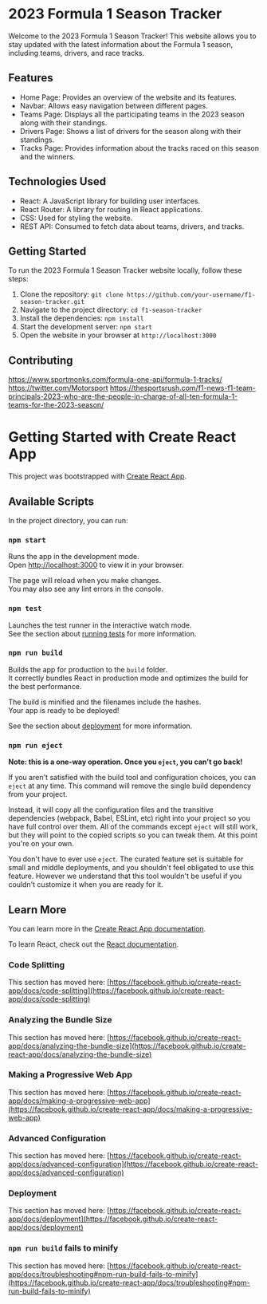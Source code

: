 # 2023 Formula 1 Season Tracker

Welcome to the 2023 Formula 1 Season Tracker! This website allows you to stay updated with the latest information about the Formula 1 season, including teams, drivers, and race tracks.

## Features

- Home Page: Provides an overview of the website and its features.
- Navbar: Allows easy navigation between different pages.
- Teams Page: Displays all the participating teams in the 2023 season along with their standings.
- Drivers Page: Shows a list of drivers for the season along with their standings.
- Tracks Page: Provides information about the tracks raced on this season and the winners.

## Technologies Used

- React: A JavaScript library for building user interfaces.
- React Router: A library for routing in React applications.
- CSS: Used for styling the website.
- REST API: Consumed to fetch data about teams, drivers, and tracks.

## Getting Started

To run the 2023 Formula 1 Season Tracker website locally, follow these steps:

1. Clone the repository: `git clone https://github.com/your-username/f1-season-tracker.git`
2. Navigate to the project directory: `cd f1-season-tracker`
3. Install the dependencies: `npm install`
4. Start the development server: `npm start`
5. Open the website in your browser at `http://localhost:3000`

## Contributing
https://www.sportmonks.com/formula-one-api/formula-1-tracks/
https://twitter.com/Motorsport
https://thesportsrush.com/f1-news-f1-team-principals-2023-who-are-the-people-in-charge-of-all-ten-formula-1-teams-for-the-2023-season/


# Getting Started with Create React App

This project was bootstrapped with [Create React App](https://github.com/facebook/create-react-app).

## Available Scripts

In the project directory, you can run:

### `npm start`

Runs the app in the development mode.\
Open [http://localhost:3000](http://localhost:3000) to view it in your browser.

The page will reload when you make changes.\
You may also see any lint errors in the console.

### `npm test`

Launches the test runner in the interactive watch mode.\
See the section about [running tests](https://facebook.github.io/create-react-app/docs/running-tests) for more information.

### `npm run build`

Builds the app for production to the `build` folder.\
It correctly bundles React in production mode and optimizes the build for the best performance.

The build is minified and the filenames include the hashes.\
Your app is ready to be deployed!

See the section about [deployment](https://facebook.github.io/create-react-app/docs/deployment) for more information.

### `npm run eject`

**Note: this is a one-way operation. Once you `eject`, you can't go back!**

If you aren't satisfied with the build tool and configuration choices, you can `eject` at any time. This command will remove the single build dependency from your project.

Instead, it will copy all the configuration files and the transitive dependencies (webpack, Babel, ESLint, etc) right into your project so you have full control over them. All of the commands except `eject` will still work, but they will point to the copied scripts so you can tweak them. At this point you're on your own.

You don't have to ever use `eject`. The curated feature set is suitable for small and middle deployments, and you shouldn't feel obligated to use this feature. However we understand that this tool wouldn't be useful if you couldn't customize it when you are ready for it.

## Learn More

You can learn more in the [Create React App documentation](https://facebook.github.io/create-react-app/docs/getting-started).

To learn React, check out the [React documentation](https://reactjs.org/).

### Code Splitting

This section has moved here: [https://facebook.github.io/create-react-app/docs/code-splitting](https://facebook.github.io/create-react-app/docs/code-splitting)

### Analyzing the Bundle Size

This section has moved here: [https://facebook.github.io/create-react-app/docs/analyzing-the-bundle-size](https://facebook.github.io/create-react-app/docs/analyzing-the-bundle-size)

### Making a Progressive Web App

This section has moved here: [https://facebook.github.io/create-react-app/docs/making-a-progressive-web-app](https://facebook.github.io/create-react-app/docs/making-a-progressive-web-app)

### Advanced Configuration

This section has moved here: [https://facebook.github.io/create-react-app/docs/advanced-configuration](https://facebook.github.io/create-react-app/docs/advanced-configuration)

### Deployment

This section has moved here: [https://facebook.github.io/create-react-app/docs/deployment](https://facebook.github.io/create-react-app/docs/deployment)

### `npm run build` fails to minify

This section has moved here: [https://facebook.github.io/create-react-app/docs/troubleshooting#npm-run-build-fails-to-minify](https://facebook.github.io/create-react-app/docs/troubleshooting#npm-run-build-fails-to-minify)
